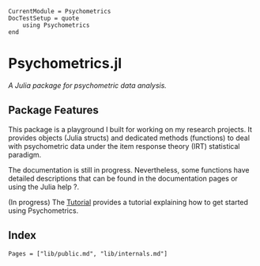```@meta
CurrentModule = Psychometrics
DocTestSetup = quote
    using Psychometrics
end
```
# Psychometrics.jl

*A Julia package for psychometric data analysis.*

## Package Features

This package is a playground I built for working on my research projects. It provides objects (Julia structs) and dedicated methods (functions) to deal with psychometric data under the item response theory (IRT) statistical paradigm.

The documentation is still in progress. Nevertheless, some functions have detailed descriptions that can be found in the documentation pages or using the Julia help ?.

(In progress) The [Tutorial](@ref) provides a tutorial explaining how to get started using Psychometrics.

## Index

```@contents
Pages = ["lib/public.md", "lib/internals.md"]
```





